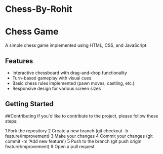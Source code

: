 # Chess-By-Rohit
# Chess Game

A simple chess game implemented using HTML, CSS, and JavaScript.
## Features

- Interactive chessboard with drag-and-drop functionality
- Turn-based gameplay with visual cues
- Basic chess rules implemented (pawn moves, castling, etc.)
- Responsive design for various screen sizes

## Getting Started
##Contributing
If you'd like to contribute to the project, please follow these steps:

1 Fork the repository
2 Create a new branch (git checkout -b feature/improvement)
3 Make your changes
4 Commit your changes (git commit -m 'Add new feature')
5 Push to the branch (git push origin feature/improvement)
6 Open a pull request
